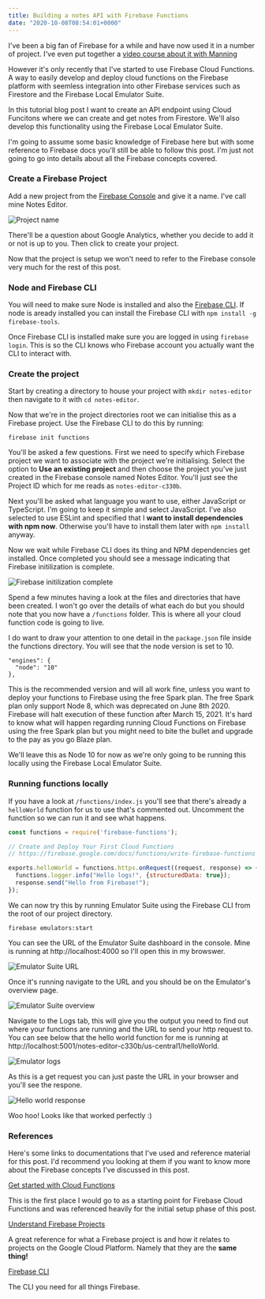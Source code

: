 ```yaml
---
title: Building a notes API with Firebase Functions
date: "2020-10-08T08:54:01+0000"
---
```


I've been a big fan of Firebase for a while and have now used it in a number of project. I've even put together a [video course about it with Manning](https://www.manning.com/livevideo/building-web-applications-with-firebase)

However it's only recently that I've started to use Firebase Cloud Functions. A way to easily develop and deploy cloud functions on the Firebase platform with seemless integration into other Firebase services such as Firestore and the Firebase Local Emulator Suite.

In this tutorial blog post I want to create an API endpoint using Cloud Funcitons where we can create and get notes from Firestore. We'll also develop this functionality using the Firebase Local Emulator Suite.

I'm going to assume some basic knowledge of Firebase here but with some reference to Firebase docs you'll still be able to follow this post. I'm just not going to go into details about all the Firebase concepts covered.

### Create a Firebase Project

Add a new project from the [Firebase Console](https://console.firebase.google.com/) and give it a name. I've call mine Notes Editor.

![Project name](./assets/project_name.png)

There'll be a question about Google Analytics, whether you decide to add it or not is up to you. Then click to create your project.

Now that the project is setup we won't need to refer to the Firebase console very much for the rest of this post.

### Node and Firebase CLI

You will need to make sure Node is installed and also the [Firebase CLI](https://firebase.google.com/docs/cli?#setup_update_cli). If node is aready installed you can install the Firebase CLI with `npm install -g firebase-tools`.

Once Firebase CLI is installed make sure you are logged in using `firebase login`. This is so the CLI knows who Firebase account you actually want the CLI to interact with.

### Create the project

Start by creating a directory to house your project with `mkdir notes-editor` then navigate to it with `cd notes-editor`.

Now that we're in the project directories root we can initialise this as a Firebase project. Use the Firebase CLI to do this by running:

```
firebase init functions
```
You'll be asked a few questions. First we need to specify which Firebase project we want to associate with the project we're initialising. Select the option to **Use an existing project** and then choose the project you've just created in the Firebase console named Notes Editor. You'll just see the Project ID which for me reads as `notes-editor-c330b`.

Next you'll be asked what language you want to use, either JavaScript or TypeScript. I'm going to keep it simple and select JavaScript. I've also selected to use ESLint and specified that I **want to install dependencies with npm now**. Otherwise you'll have to install them later with `npm install` anyway.

Now we wait while Firebase CLI does its thing and NPM dependencies get installed. Once completed you should see a message indicating that Firebase initilization is complete.

![Firebase initilization complete](./assets/initilization_complete.png)

Spend a few minutes having a look at the files and directories that have been created. I won't go over the details of what each do but you should note that you now have a `/functions` folder. This is where all your cloud function code is going to live.

I do want to draw your attention to one detail in the `package.json` file inside the functions directory. You will see that the node version is set to 10.
```
"engines": {
  "node": "10"
},
```

This is the recommended version and will all work fine, unless you want to deploy your functions to Firebase using the free Spark plan. The free Spark plan only support Node 8, which was deprecated on June 8th 2020. Firebase will halt execution of these function after March 15, 2021. It's hard to know what will happen regarding running Cloud Functions on Firebase using the free Spark plan but you might need to bite the bullet and upgrade to the pay as you go Blaze plan.

We'll leave this as Node 10 for now as we're only going to be running this locally using the Firebase Local Emulator Suite.


### Running functions locally

If you have a look at `/functions/index.js` you'll see that there's already a `helloWorld` function for us to use that's commented out. Uncomment the function so we can run it and see what happens.
```js
const functions = require('firebase-functions');

// Create and Deploy Your First Cloud Functions
// https://firebase.google.com/docs/functions/write-firebase-functions

exports.helloWorld = functions.https.onRequest((request, response) => {
  functions.logger.info("Hello logs!", {structuredData: true});
  response.send("Hello from Firebase!");
});
```

We can now try this by running Emulator Suite using the Firebase CLI from the root of our project directory.

```
firebase emulators:start
```

You can see the URL of the Emulator Suite dashboard in the console. Mine is running at http://localhost:4000 so I'll open this in my browswer.

![Emulator Suite URL](./assets/emulator_console.png)

Once it's running navigate to the URL and you should be on the Emulator's overview page.

![Emulator Suite overview](./assets/emulator_dashboard.png)

Navigate to the Logs tab, this will give you the output you need to find out where your functions are running and the URL to send your http request to. You can see below that the hello world function for me is running at http://localhost:5001/notes-editor-c330b/us-central1/helloWorld.

![Emulator logs](./assets/emulator_logs.png)

As this is a get request you can just paste the URL in your browser and you'll see the respone.

![Hello world response](helloworld_response)

Woo hoo! Looks like that worked perfectly :)


















### References

Here's some links to documentations that I've used and reference material for this post. I'd recommend you looking at them if you want to know more about the Firebase concepts I've discussed in this post.

[Get started with Cloud Functions](https://firebase.google.com/docs/functions/get-started)

This is the first place I would go to as a starting point for Firebase Cloud Functions and was referenced heavily for the initial setup phase of this post.


[Understand Firebase Projects](https://firebase.google.com/docs/projects/learn-more)

A great reference for what a Firebase project is and how it relates to projects on the Google Cloud Platform. Namely that they are the **same thing!**

[Firebase CLI](https://firebase.google.com/docs/cli?#setup_update_cli)

The CLI you need for all things Firebase.



